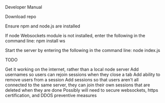 Developer Manual

  Download repo
  
  Ensure npm and node.js are installed
  
  If node Websockets module is not installed, enter the following in the command line:
  npm install ws
  
  Start the server by entering the following in the command line:
  node index.js
  
  
TODO

  Get it working on the internet, rather than a local node server
  Add usernames so users can rejoin sessions when they close a tab
  Add ability to remove users from a session
  Add sessions so that users aren't all connected to the same server, they can join their own sessions that are deleted when they are done
  Possibly will need to secure websockets, https certification, and DDOS preventive measures
